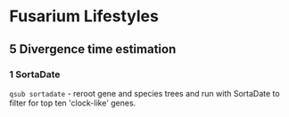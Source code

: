 # Fusarium Lifestyles

## 5 Divergence time estimation
### 1 SortaDate

`qsub sortadate` - reroot gene and species trees and run with SortaDate to filter for top ten 'clock-like' genes.
